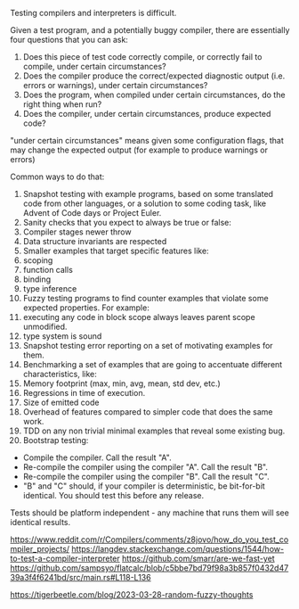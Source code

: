 Testing compilers and interpreters is difficult. 

Given a test program, and a potentially buggy compiler, there are essentially four questions that you can ask:

1. Does this piece of test code correctly compile, or correctly fail to compile, under certain circumstances?
2. Does the compiler produce the correct/expected diagnostic output (i.e. errors or warnings), under certain circumstances?
3. Does the program, when compiled under certain circumstances, do the right thing when run?
4. Does the compiler, under certain circumstances, produce expected code?

"under certain circumstances" means given some configuration flags, that may change the expected output (for example to produce warnings or errors)

Common ways to do that:
1. Snapshot testing with example programs, based on some translated code from other languages, or a solution to some coding task, like Advent of Code days or Project Euler.
2. Sanity checks that you expect to always be true or false:
  1. Compiler stages newer throw
  2. Data structure invariants are respected
3. Smaller examples that target specific features like:
  1. scoping
  2. function calls
  3. binding
  4. type inference
4. Fuzzy testing programs to find counter examples that violate some expected properties. For example:
  1. executing any code in block scope always leaves parent scope unmodified.
  2. type system is sound
5. Snapshot testing error reporting on a set of motivating examples for them.
6. Benchmarking a set of examples that are going to accentuate different characteristics, like:
  1. Memory footprint (max, min, avg, mean, std dev, etc.)
  2. Regressions in time of execution.
  3. Size of emitted code
  4. Overhead of features compared to simpler code that does the same work.
7. TDD on any non trivial minimal examples that reveal some existing bug. 
8. Bootstrap testing:
  * Compile the compiler. Call the result "A".
  * Re-compile the compiler using the compiler "A". Call the result "B".
  * Re-compile the compiler using the compiler "B". Call the result "C".
  * "B" and "C" should, if your compiler is deterministic, be bit-for-bit identical. You should test this before any release.

Tests should be platform independent - any machine that runs them will see identical results.

https://www.reddit.com/r/Compilers/comments/z8jovo/how_do_you_test_compiler_projects/
https://langdev.stackexchange.com/questions/1544/how-to-test-a-compiler-interpreter
https://github.com/smarr/are-we-fast-yet
https://github.com/sampsyo/flatcalc/blob/c5bbe7bd79f98a3b857f0432d4739a3f4f6241bd/src/main.rs#L118-L136

https://tigerbeetle.com/blog/2023-03-28-random-fuzzy-thoughts